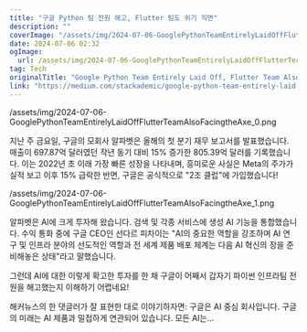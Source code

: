 ```yaml
---
title: "구글 Python 팀 전원 해고, Flutter 팀도 위기 직면"
description: ""
coverImage: "/assets/img/2024-07-06-GooglePythonTeamEntirelyLaidOffFlutterTeamAlsoFacingtheAxe_0.png"
date: 2024-07-06 02:32
ogImage:
  url: /assets/img/2024-07-06-GooglePythonTeamEntirelyLaidOffFlutterTeamAlsoFacingtheAxe_0.png
tag: Tech
originalTitle: "Google Python Team Entirely Laid Off, Flutter Team Also “Facing the Axe”"
link: "https://medium.com/stackademic/google-python-team-entirely-laid-off-flutter-team-also-facing-the-axe-88173d1bbf04"
---
```


/assets/img/2024-07-06-GooglePythonTeamEntirelyLaidOffFlutterTeamAlsoFacingtheAxe_0.png

지난 주 금요일, 구글의 모회사 알파벳은 올해의 첫 분기 재무 보고서를 발표했습니다. 매출이 697.87억 달러였던 작년 동기 대비 15% 증가한 805.39억 달러를 기록했습니다. 이는 2022년 초 이래 가장 빠른 성장을 나타내며, 흥미로운 사실은 Meta의 주가가 실적 보고 이후 15% 급락한 반면, 구글은 공식적으로 "2조 클럽"에 가입했습니다!

/assets/img/2024-07-06-GooglePythonTeamEntirelyLaidOffFlutterTeamAlsoFacingtheAxe_1.png

<div class="content-ad"></div>

알파벳은 AI에 크게 투자해 왔습니다. 검색 및 각종 서비스에 생성 AI 기능을 통합했습니다. 수익 통화 중에 구글 CEO인 선다르 피차이는 "AI의 중요한 역할을 강조하며 AI 연구 및 인프라 분야의 선도적인 역할과 전 세계 제품 배포 체계는 다음 AI 혁신의 장을 준비해놓은 상태"라고 말했습니다.

그런데 AI에 대한 이렇게 확고한 투자를 한 채 구글이 어째서 갑자기 파이썬 인프라팀 전원을 해고했는지 이해하기 어렵네요!

해커뉴스의 한 댓글러가 잘 표현한 대로 이야기하자면: 구글은 AI 중심 회사입니다. 구글의 미래는 AI 제품과 밀접하게 연관되어 있습니다. 모든 AI는...
